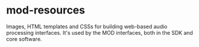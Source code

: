 mod-resources
=============

Images, HTML templates and CSSs for building web-based audio processing interfaces. It's used by the MOD interfaces, both in the SDK and core software.

